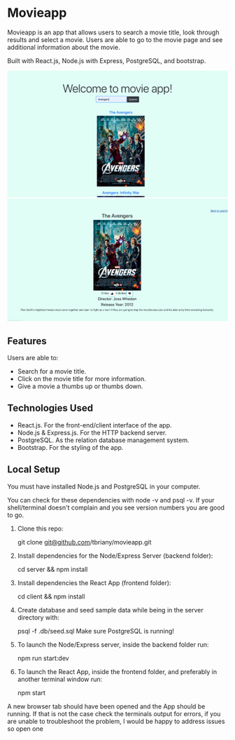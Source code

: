 # Movieapp

Movieapp is an app that allows users to search a movie title, look through results and select a movie. Users are able to go to the movie page and see additional information about the movie. 

Built with React.js, Node.js with Express, PostgreSQL, and bootstrap.

![homepage](./assets/homepage.png)
![moviepage](./assets/moviepage.png)

## Features

Users are able to:

* Search for a movie title.
* Click on the movie title for more information. 
* Give a movie a thumbs up or thumbs down.


## Technologies Used

* React.js. For the front-end/client interface of the app.
* Node.js & Express.js. For the HTTP backend server.
* PostgreSQL. As the relation database management system.
* Bootstrap. For the styling of the app.


##  Local Setup

You must have installed Node.js and PostgreSQL in your computer.

You can check for these dependencies with node -v and psql -v. If your shell/terminal doesn't complain and you see version numbers you are good to go.

1. Clone this repo: 
  
   git clone git@github.com/tbriany/movieapp.git 

2. Install dependencies for the Node/Express Server (backend folder):

   cd server && npm install

3. Install dependencies the React App (frontend folder):

   cd client && npm install

4. Create database and seed sample data while being in the server directory with:
 
   psql -f .db/seed.sql
   Make sure PostgreSQL is running!

5. To launch the Node/Express server, inside the backend folder run:
 
   npm run start:dev
 
6. To launch the React App, inside the frontend folder, and preferably in another terminal window run:
 
   npm start
 
A new browser tab should have been opened and the App should be running. If that is not the case check the terminals output for errors, if you are unable to troubleshoot the problem, I would be happy to address issues so open one
